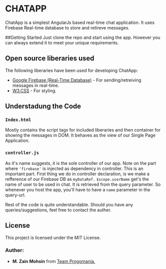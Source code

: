 # CHATAPP
ChatApp is a simplest AngularJs based real-time chat application. It uses Firebase Real-time database to store and retireve messages.

##Getting Started
Just clone the repo and start using the app. However you can always extend it to meet your unique requirements.

## Open source liberaries used
The following liberaries have been used for developing ChatApp:
 - [Google Firebase (Real-Time Database)](https://firebase.google.com/docs/database/) - For sending/retreiving messages in real-time.
 - [W3.CSS](https://www.w3schools.com/w3css/) - For styling.

## Understadung the Code

### ```Index.html```
Mostly contains the script tags for included liberaries and then container for showing the messages in DOM. It behaves as the view of our Single Page Application.

### ```controller.js```
As it's name suggests, it is the sole controller of our app. Note on the part where ```'firebase'``` is injected as dependency in controller. This is an important part.
First thing we do in controller declaration, is we make a refference of our Firebase DB as ```myDataRef.```
```$scope.userName``` get's the name of user to be used in chat. It is retrieved from the query parameter. So whenever you host the app, you'll have to have a ```name``` parameter in the query-url.

Rest of the code is quite understandable. Should you have any queries/suggestions, feel free to contact the auther.

## License

This project is licensed under the MIT License.

### Auther:
- **M. Zain Mohsin** from [Team Progomania.](https://www.facebook.com/progomania/)